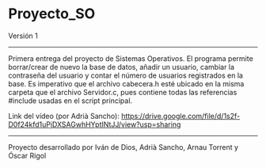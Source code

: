 # Proyecto_SO

Versión 1
_______________________________________________________________________________________________________________________________________
Primera entrega del proyecto de Sistemas Operativos. El programa permite borrar/crear de nuevo la base de datos, añadir un usuario, 
cambiar la contraseña del usuario y contar el número de usuarios registrados en la base. Es imperativo que el archivo cabecera.h 
esté ubicado en la misma carpeta que el archivo Servidor.c, pues contiene todas las referencias #include usadas en el script principal.

Link del vídeo (por Adrià Sancho): https://drive.google.com/file/d/1s2f-D0f24kfd1uPjDXSAGwhHYptINtJJ/view?usp=sharing
_______________________________________________________________________________________________________________________________________
Proyecto desarrollado por Iván de Dios, Adrià Sancho, Arnau Torrent y Óscar Rigol